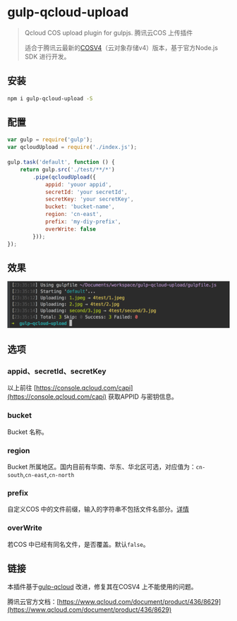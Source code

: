# gulp-qcloud-upload

> Qcloud COS upload plugin for gulpjs. 腾讯云COS 上传插件
> 
> 适合于腾讯云最新的[COSV4](https://console.qcloud.com/cos4)（云对象存储v4）版本，基于官方Node.js SDK 进行开发。

## 安装

```bash
npm i gulp-qcloud-upload -S
```

## 配置

```javascript
var gulp = require('gulp');
var qcloudUpload = require('./index.js');

gulp.task('default', function () {
    return gulp.src('./test/**/*')
        .pipe(qcloudUpload({
            appid: 'youor appid',
            secretId: 'your secretId',
            secretKey: 'your secretKey',
            bucket: 'bucket-name',
            region: 'cn-east',
            prefix: 'my-diy-prefix',
            overWrite: false
        }));
});
```
## 效果

![效果](./test/example.png)

## 选项

### appid、secretId、secretKey

以上前往 [https://console.qcloud.com/capi](https://console.qcloud.com/capi) 获取APPID 与密钥信息。

### bucket

Bucket 名称。

### region

Bucket 所属地区。国内目前有华南、华东、华北区可选，对应值为：`cn-south`,`cn-east`,`cn-north`

### prefix

自定义COS 中的文件前缀，输入的字符串不包括文件名部分。[详情](https://www.qcloud.com/document/product/436/6237 )

### overWrite

若COS 中已经有同名文件，是否覆盖。默认`false`。

## 链接

本插件基于[gulp-qcloud](https://www.npmjs.com/package/gulp-qcloud) 改进，修复其在COSV4 上不能使用的问题。

腾讯云官方文档：[https://www.qcloud.com/document/product/436/8629](https://www.qcloud.com/document/product/436/8629)